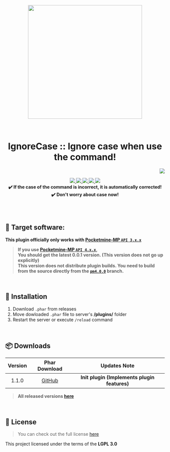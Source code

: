 <p align="center"> <img src="https://ghcdn.rawgit.org/PresentKim/IgnoreCase/master/icon.png" width="360"> </p>
<br> <h1 align="center"> IgnoreCase :: Ignore case when use the command! </h1>
<p align="right">  
  <a href="https://github.com/PresentKim/IgnoreCase/blob/master/README_KOR.md">  
    <img src="https://img.shields.io/static/v1?label=%ED%95%9C%EA%B5%AD%EC%96%B4&message=%EB%A1%9C+%EC%9D%BD%EA%B8%B0&labelColor=success">  
  </a>  
</p>  
<p align="center">  
  <a href="https://poggit.pmmp.io/ci/PresentKim/IgnoreCase/IgnoreCase">  
    <img src="https://poggit.pmmp.io/ci.shield/PresentKim/IgnoreCase/IgnoreCase?style=flat-square">  
  </a>  
  <a href="https://github.com/PresentKim/IgnoreCase/releases">  
    <img src="https://img.shields.io/github/release/PresentKim/IgnoreCase.svg?style=flat-square">  
  </a>  
  <a href="https://github.com/PresentKim/IgnoreCase/releases">  
    <img src="https://img.shields.io/github/downloads/PresentKim/IgnoreCase/total.svg?style=flat-square">  
  </a>  
  </a>  
  <a href="https://github.com/PresentKim/IgnoreCase/blob/master/LICENSE">  
    <img src="https://img.shields.io/github/license/PresentKim/IgnoreCase.svg?style=flat-square">  
  </a>  
  <a href="http://hits.dwyl.com/PresentKim/IgnoreCase">  
    <img src="http://hits.dwyl.com/PresentKim/IgnoreCase.svg">  
  </a>  
  <strong>
  <br> ✔️ If the case of the command is incorrect, it is automatically corrected!  
  <br> ✔️ Don't worry about case now!  
  </strong>
</p>  
  
<br>  
<br>  
  
## :file_folder: Target software:  
**This plugin officially only works with [Pocketmine-MP `API 3.x.x`](https://github.com/pmmp/PocketMine-MP/tree/stable)**
> **If you use [**Pocketmine-MP** `API 4.x.x`](https://github.com/pmmp/PocketMine-MP/tree/master),**  
> **You should get the latest 0.0.1 version. (This version does not go up explicitly)**  
> **This version does not distribute plugin builds. You need to build from the source directly from the [`pm4.0.0`](https://github.com/PresentKim/IgnoreCase/tree/pm4.0.0) branch.**
  
<br>  
  
## :wrench: Installation
1) Download `.phar` from releases  
2) Move dowloaded `.phar` file to server's **/plugins/** folder  
3) Restart the server or execute `/reload` command  

<br>  
  
## :package: Downloads  
  
| Version | Phar Download | Updates Note |  
| :-----: | :-----------: | :----------: |    
| 1.1.0 | [GitHub](https://github.com/PresentKim/IgnoreCase/releases/download/1.1.0/IgnoreCase_v1.1.0.phar)  | **Init plugin (Implements plugin features)** |  
  
> **All released versions [here](https://github.com/PresentKim/IgnoreCase/releases)**  
  
<br>   
  
## :memo: License  
> You can check out the full license [here](https://github.com/PresentKim/IgnoreCase/blob/master/LICENSE)  
  
This project licensed under the terms of the **LGPL 3.0**  